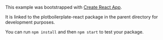 This example was bootstrapped with [Create React App](https://github.com/facebook/create-react-app).

It is linked to the plotboilerplate-react package in the parent directory for development purposes.

You can run `npm install` and then `npm start` to test your package.
